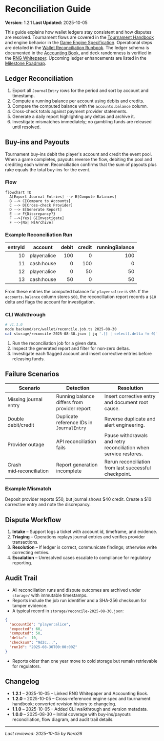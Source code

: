 # Reconciliation Guide

**Version:** 1.2.1
**Last Updated:** 2025-10-05

This guide explains how wallet ledgers stay consistent and how disputes are resolved. Tournament flows are covered in the [Tournament Handbook](./tournament-handbook.md) and engine behavior in the [Game Engine Specification](../game-engine-spec.md). Operational steps are detailed in the [Wallet Reconciliation Runbook](../runbooks/wallet-reconciliation.md). The ledger schema is documented in the [Accounting Book](../accounting-book.md), and deck randomness is verified in the [RNG Whitepaper](../player/rng-whitepaper.md). Upcoming ledger enhancements are listed in the [Milestone Roadmap](../roadmap.md).

## Ledger Reconciliation

1. Export all `JournalEntry` rows for the period and sort by account and timestamp.
2. Compute a running balance per account using debits and credits.
3. Compare the computed balance with the `accounts.balance` column.
4. Cross‑check totals against payment provider statements.
5. Generate a daily report highlighting any deltas and archive it.
6. Investigate mismatches immediately; no gambling funds are released until resolved.

## Buy-ins and Payouts

Tournament buy-ins debit the player's account and credit the event pool. When a
game completes, payouts reverse the flow, debiting the pool and crediting each
winner. Reconciliation confirms that the sum of payouts plus rake equals the
total buy-ins for the event.

### Flow

```mermaid
flowchart TD
  A[Export Journal Entries] --> B[Compute Balances]
  B --> C[Compare to Accounts]
  C --> D[Cross-check Provider]
  D --> E[Generate Report]
  E --> F{Discrepancy?}
  F -->|Yes| G[Investigate]
  F -->|No| H[Archive]
```

### Example Reconciliation Run

| entryId | account        | debit | credit | runningBalance |
|--------:|---------------|------:|-------:|---------------:|
| 10      | player:alice   | 100   | 0      | 100 |
| 11      | cash:house     | 0     | 100    |   0 |
| 12      | player:alice   | 0     | 50     |  50 |
| 13      | cash:house     | 50    | 0      |  50 |

From these entries the computed balance for `player:alice` is `$50`. If the
`accounts.balance` column stores `$60`, the reconciliation report records a `$10`
delta and flags the account for investigation.

### CLI Walkthrough

```bash
# v1.1.0
node backend/src/wallet/reconcile.job.ts 2025-08-30
cat storage/reconcile-2025-08-30.json | jq '.[] | select(.delta != 0)'
```

1. Run the reconciliation job for a given date.
2. Inspect the generated report and filter for non‑zero deltas.
3. Investigate each flagged account and insert corrective entries before releasing funds.

## Failure Scenarios

| Scenario | Detection | Resolution |
|---------|-----------|------------|
| Missing journal entry | Running balance differs from provider report | Insert corrective entry and document root cause. |
| Double debit/credit | Duplicate reference IDs in `JournalEntry` | Reverse duplicate and alert engineering. |
| Provider outage | API reconciliation fails | Pause withdrawals and retry reconciliation when service restores. |
| Crash mid‑reconciliation | Report generation incomplete | Rerun reconciliation from last successful checkpoint. |

### Example Mismatch

Deposit provider reports $50, but journal shows $40 credit. Create a $10 corrective entry and note the discrepancy.

## Dispute Workflow

1. **Intake** – Support logs a ticket with account id, timeframe, and evidence.
2. **Triaging** – Operations replays journal entries and verifies provider transactions.
3. **Resolution** – If ledger is correct, communicate findings; otherwise write correcting entries.
4. **Escalation** – Unresolved cases escalate to compliance for regulatory reporting.

## Audit Trail

- All reconciliation runs and dispute outcomes are archived under `storage/` with immutable timestamps.
- Reports include the job run identifier and a SHA-256 checksum for tamper evidence.
- A typical record in `storage/reconcile-2025-08-30.json`:

```json
{
  "accountId": "player:alice",
  "expected": 60,
  "computed": 50,
  "delta": -10,
  "checksum": "9d2c...",
  "runId": "2025-08-30T00:00:00Z"
}
```

- Reports older than one year move to cold storage but remain retrievable for regulators.

## Changelog
- **1.2.1** – 2025-10-05 – Linked RNG Whitepaper and Accounting Book.
- **1.2.0** – 2025-10-05 – Cross-referenced engine spec and tournament handbook; converted revision history to changelog.
- **1.1.0** – 2025-10-05 – Added CLI walkthrough and version metadata.
- **1.0.0** – 2025-08-30 – Initial coverage with buy-ins/payouts reconciliation, flow diagram, and audit trail details.
---
_Last reviewed: 2025-10-05 by Nera26_
